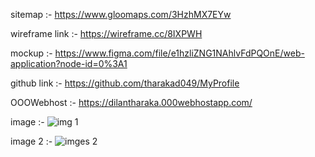 sitemap :- https://www.gloomaps.com/3HzhMX7EYw

wireframe link :- https://wireframe.cc/8IXPWH

mockup :- https://www.figma.com/file/e1hzliZNG1NAhlvFdPQOnE/web-application?node-id=0%3A1

github link :- https://github.com/tharakad049/MyProfile

OOOWebhost :- https://dilantharaka.000webhostapp.com/

image :- ![img 1](https://user-images.githubusercontent.com/92293731/148633725-229b5805-60d0-48d3-825a-44e7a9095481.jpg)

image 2 :- ![imges 2](https://user-images.githubusercontent.com/92293731/148969814-a4f5c5f5-c22d-448b-a1c9-2cfde9df6253.jpg)
